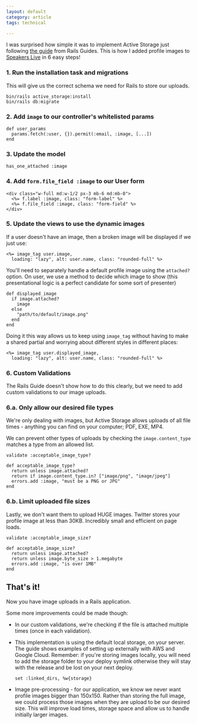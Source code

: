```yaml
---
layout: default
category: article
tags: technical

---
```


I was surprised how simple it was to implement Active Storage just following
[the guide](https://edgeguides.rubyonrails.org/active_storage_overview.html)
from Rails Guides. This is how I added profile images to [Speakers Live](https://speakerslive.tech)
in 6 easy steps!

### 1. Run the installation task and migrations

This will give us the correct schema we need for Rails to store our uploads.

```
bin/rails active_storage:install
bin/rails db:migrate
```

### 2. Add `image` to our controller's whitelisted params

```
def user_params
  params.fetch(:user, {}).permit(:email, :image, [...])
end
```

### 3. Update the model

```
has_one_attached :image
```

### 4. Add `form.file_field :image` to our User form

```
<div class="w-full md:w-1/2 px-3 mb-6 md:mb-0">
  <%= f.label :image, class: "form-label" %>
  <%= f.file_field :image, class: "form-field" %>
</div>
```

### 5. Update the views to use the dynamic images

If a user doesn't have an image, then a broken image will be displayed if we
just use:

```
<%= image_tag user.image,
  loading: "lazy", alt: user.name, class: "rounded-full" %>
```

You'll need to separately handle a default profile image using the `attached?`
option. On user, we use a method to decide which image to show (this
presentational logic is a perfect candidate for some sort of presenter)

```
def displayed_image
  if image.attached?
    image
  else
    "path/to/default/image.png"
  end
end
```

Doing it this way allows us to keep using `image_tag` without having to make a
shared partial and worrying about different styles in different places:

```
<%= image_tag user.displayed_image,
  loading: "lazy", alt: user.name, class: "rounded-full" %>
```

### 6. Custom Validations

The Rails Guide doesn't show how to do this clearly, but we need to add custom
validations to our image uploads.

### 6.a. Only allow our desired file types

We're only dealing with images, but Active Storage allows uploads of all
file times - anything you can find on your computer; PDF, EXE, MP4.

We can prevent other types of uploads by checking the `image.content_type`
matches a type from an allowed list.

```
validate :acceptable_image_type?

def acceptable_image_type?
  return unless image.attached?
  return if image.content_type.in? ["image/png", "image/jpeg"]
  errors.add :image, "must be a PNG or JPG"
end
```

### 6.b. Limit uploaded file sizes

Lastly, we don't want them to upload HUGE images. Twitter stores your profile
image at less than 30KB. Incredibly small and efficient on page loads.

```
validate :acceptable_image_size?

def acceptable_image_size?
  return unless image.attached?
  return unless image.byte_size > 1.megabyte
  errors.add :image, "is over 1MB"
end
```

## That's it!

Now you have image uploads in a Rails application.

Some more improvements could be made though:

- In our custom validations, we're checking if the file is attached multiple
  times (once in each validation).

- This implementation is using the default local storage, on your server. The
  guide shows examples of setting up externally with AWS and Google Cloud.
  Remember: if you're storing images locally, you will need to add the storage
  folder to your deploy symlink otherwise they will stay with the release and be
  lost on your next deploy.

  ```
  set :linked_dirs, %w{storage}
  ```

- Image pre-processing - for our application, we know we never want profile
  images bigger than 150x150. Rather than storing the full image, we could
  process those images when they are upload to be our desired size. This will
  improve load times, storage space and allow us to handle initially larger
  images.

